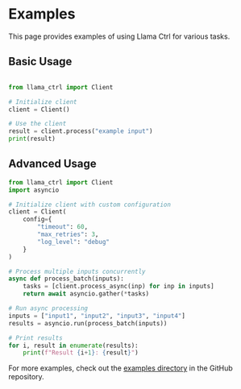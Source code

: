# Examples

This page provides examples of using Llama Ctrl for various tasks.

## Basic Usage

```python

from llama_ctrl import Client

# Initialize client
client = Client()

# Use the client
result = client.process("example input")
print(result)
```

## Advanced Usage

```python
from llama_ctrl import Client
import asyncio

# Initialize client with custom configuration
client = Client(
    config={
        "timeout": 60,
        "max_retries": 3,
        "log_level": "debug"
    }
)

# Process multiple inputs concurrently
async def process_batch(inputs):
    tasks = [client.process_async(inp) for inp in inputs]
    return await asyncio.gather(*tasks)

# Run async processing
inputs = ["input1", "input2", "input3", "input4"]
results = asyncio.run(process_batch(inputs))

# Print results
for i, result in enumerate(results):
    print(f"Result {i+1}: {result}")
```

For more examples, check out the [examples directory](https://github.com/llamasearchai/llama-ctrl/tree/main/examples) in the GitHub repository.

